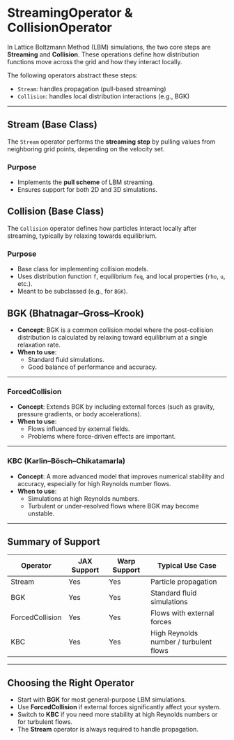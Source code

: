 # StreamingOperator & CollisionOperator

In Lattice Boltzmann Method (LBM) simulations, the two core steps are **Streaming** and **Collision**. These operations define how distribution functions move across the grid and how they interact locally.

The following operators abstract these steps:

- `Stream`: handles propagation (pull-based streaming)
- `Collision`: handles local distribution interactions (e.g., BGK)

---

## Stream (Base Class)

The `Stream` operator performs the **streaming step** by pulling values from neighboring grid points, depending on the velocity set.

### Purpose

- Implements the **pull scheme** of LBM streaming.
- Ensures support for both 2D and 3D simulations.


## Collision (Base Class)

The `Collision` operator defines how particles interact locally after streaming, typically by relaxing towards equilibrium.

### Purpose

- Base class for implementing collision models.
- Uses distribution function `f`, equilibrium `feq`, and local properties (`rho`, `u`, etc.).
- Meant to be subclassed (e.g., for `BGK`).

## BGK (Bhatnagar–Gross–Krook)

- **Concept**: BGK is a common collision model where the post-collision distribution is calculated by relaxing toward equilibrium at a single relaxation rate.
- **When to use**:  
    - Standard fluid simulations.  
    - Good balance of performance and accuracy.  

---

### ForcedCollision

- **Concept**: Extends BGK by including external forces (such as gravity, pressure gradients, or body accelerations).  
- **When to use**:  
    - Flows influenced by external fields.  
    - Problems where force-driven effects are important.  

---

### KBC (Karlin–Bösch–Chikatamarla)

- **Concept**: A more advanced model that improves numerical stability and accuracy, especially for high Reynolds number flows.  
- **When to use**:  
    - Simulations at high Reynolds numbers.  
    - Turbulent or under-resolved flows where BGK may become unstable.  

---

## Summary of Support

| Operator        | JAX Support | Warp Support | Typical Use Case                          |
|-----------------|-------------|--------------|------------------------------------------|
| Stream          | Yes         | Yes          | Particle propagation                     |
| BGK             | Yes         | Yes          | Standard fluid simulations               |
| ForcedCollision | Yes         | Yes          | Flows with external forces               |
| KBC             | Yes         | Yes          | High Reynolds number / turbulent flows   |

---

## Choosing the Right Operator

- Start with **BGK** for most general-purpose LBM simulations.  
- Use **ForcedCollision** if external forces significantly affect your system.  
- Switch to **KBC** if you need more stability at high Reynolds numbers or for turbulent flows.  
- The **Stream** operator is always required to handle propagation.

